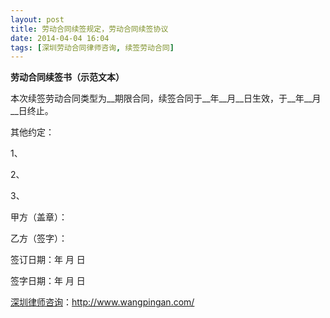 ```yaml
---
layout: post
title: 劳动合同续签规定，劳动合同续签协议
date: 2014-04-04 16:04
tags: [深圳劳动合同律师咨询, 续签劳动合同]
---
```

<strong>劳动合同续签书（示范文本）</strong>

本次续签劳动合同类型为__期限合同，续签合同于__年__月__日生效，于__年__月__日终止。

其他约定：

1、

2、

3、

甲方（盖章）：

乙方（签字）：

签订日期：年 月 日

签字日期：年 月 日

<a href="http://www.wangpingan.com/">深圳律师咨询</a>：<a href="http://www.wangpingan.com/">http://www.wangpingan.com/</a>

